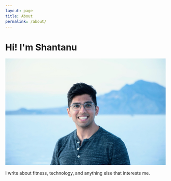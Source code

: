 ```yaml
---
layout: page
title: About
permalink: /about/
---
```

# Hi! I'm Shantanu
![Me](/assets/images/me.jpg)

I write about fitness, technology, and anything else that interests me. 
